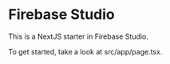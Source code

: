
# Firebase Studio

This is a NextJS starter in Firebase Studio.

To get started, take a look at src/app/page.tsx.


